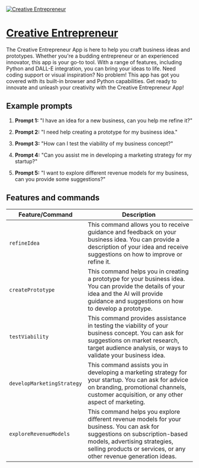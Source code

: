 [![Creative Entrepreneur](https://files.oaiusercontent.com/file-Oc8M2tZZbuJ78agcDRh05xX9?se=2123-10-19T09%3A37%3A24Z&sp=r&sv=2021-08-06&sr=b&rscc=max-age%3D31536000%2C%20immutable&rscd=attachment%3B%20filename%3Dee6a6c2a-dfe4-4c07-8513-3cbf0a81b8fd.png&sig=d77tRtZ/xmR2lVjz9ifiutAq3S0VoTPHLU42oSpl7OY%3D)](https://chat.openai.com/g/g-ogWLCHpv1-creative-entrepreneur)

# [Creative Entrepreneur](https://chat.openai.com/g/g-ogWLCHpv1-creative-entrepreneur)

The Creative Entrepreneur App is here to help you craft business ideas and prototypes. Whether you're a budding entrepreneur or an experienced innovator, this app is your go-to tool. With a range of features, including Python and DALL-E integration, you can bring your ideas to life. Need coding support or visual inspiration? No problem! This app has got you covered with its built-in browser and Python capabilities. Get ready to innovate and unleash your creativity with the Creative Entrepreneur App!

## Example prompts

1. **Prompt 1:** "I have an idea for a new business, can you help me refine it?"

2. **Prompt 2:** "I need help creating a prototype for my business idea."

3. **Prompt 3:** "How can I test the viability of my business concept?"

4. **Prompt 4:** "Can you assist me in developing a marketing strategy for my startup?"

5. **Prompt 5:** "I want to explore different revenue models for my business, can you provide some suggestions?"


## Features and commands

| Feature/Command | Description |
| --- | --- |
| `refineIdea` | This command allows you to receive guidance and feedback on your business idea. You can provide a description of your idea and receive suggestions on how to improve or refine it. |
| `createPrototype` | This command helps you in creating a prototype for your business idea. You can provide the details of your idea and the AI will provide guidance and suggestions on how to develop a prototype. |
| `testViability` | This command provides assistance in testing the viability of your business concept. You can ask for suggestions on market research, target audience analysis, or ways to validate your business idea. |
| `developMarketingStrategy` | This command assists you in developing a marketing strategy for your startup. You can ask for advice on branding, promotional channels, customer acquisition, or any other aspect of marketing. |
| `exploreRevenueModels` | This command helps you explore different revenue models for your business. You can ask for suggestions on subscription-based models, advertising strategies, selling products or services, or any other revenue generation ideas. |
